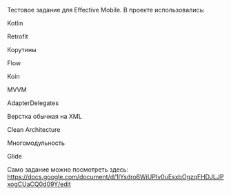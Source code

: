 Тестовое задание для Effective Mobile. 
В проекте использовались:

Kotlin 

Retrofit

Корутины

﻿Flow

Koin

﻿﻿MVVM
  
﻿﻿AdapterDelegates
  
Верстка обычная на XML

Clean Architecture

Многомодульность

Glide

 
Само задание можно посмотреть здесь: https://docs.google.com/document/d/1lYsdro6WiUPIv0uEsxbOgzqFHDJLJPxogCUaCQ0d09Y/edit
